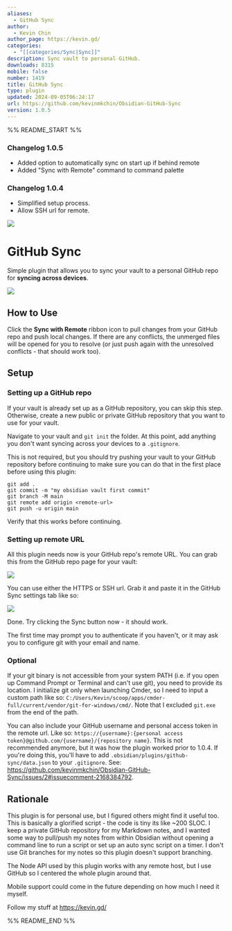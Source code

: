 ```yaml
---
aliases:
  - GitHub Sync
author:
  - Kevin Chin
author_page: https://kevin.gd/
categories:
  - "[[categories/Sync|Sync]]"
description: Sync vault to personal GitHub.
downloads: 8315
mobile: false
number: 1419
title: GitHub Sync
type: plugin
updated: 2024-09-05T06:24:17
url: https://github.com/kevinmkchin/Obsidian-GitHub-Sync
version: 1.0.5
---
```


%% README_START %%

### Changelog 1.0.5
- Added option to automatically sync on start up if behind remote
- Added "Sync with Remote" command to command palette

### Changelog 1.0.4
- Simplified setup process.
- Allow SSH url for remote.

![](https://img.shields.io/badge/dynamic/json?logo=obsidian&color=%23483699&label=downloads&query=%24%5B%22github-sync%22%5D.downloads&url=https%3A%2F%2Fraw.githubusercontent.com%2Fobsidianmd%2Fobsidian-releases%2Fmaster%2Fcommunity-plugin-stats.json)

# GitHub Sync

Simple plugin that allows you to sync your vault to a personal GitHub repo for **syncing across devices**.

![](https://raw.githubusercontent.com/kevinmkchin/Obsidian-GitHub-Sync/HEAD/screenshots/ribbon-button.png)

## How to Use
Click the **Sync with Remote** ribbon icon to pull changes from your GitHub repo and push local changes. 
If there are any conflicts, the unmerged files will be opened for you to resolve (or just push again with the unresolved conflicts - that should work too).

## Setup

### Setting up a GitHub repo
If your vault is already set up as a GitHub repository, you can skip this step. Otherwise, create a new public or private GitHub repository that you want to use for your vault.

Navigate to your vault and `git init` the folder. 
At this point, add anything you don't want syncing across your devices to a `.gitignore`.

This is not required, but you should try pushing your vault to your GitHub repository before continuing to make sure you can do that in the first place before using this plugin:
```
git add .
git commit -m "my obsidian vault first commit"
git branch -M main
git remote add origin <remote-url>
git push -u origin main
```
Verify that this works before continuing.

### Setting up remote URL
All this plugin needs now is your GitHub repo's remote URL. You can grab this from the GitHub repo page for your vault:

![](https://raw.githubusercontent.com/kevinmkchin/Obsidian-GitHub-Sync/HEAD/screenshots/remote-url.png)

You can use either the HTTPS or SSH url. Grab it and paste it in the GitHub Sync settings tab like so:

![](https://raw.githubusercontent.com/kevinmkchin/Obsidian-GitHub-Sync/HEAD/screenshots/new-settings-page.png)

Done. Try clicking the Sync button now - it should work.

The first time may prompt you to authenticate if you haven't, or it may ask you to configure git with your email and name.

### Optional

If your git binary is not accessible from your system PATH (i.e. if you open up Command Prompt or Terminal and can't use git), you need to provide its location. I initialize git only when launching Cmder, so I need to input a custom path like so: `C:/Users/Kevin/scoop/apps/cmder-full/current/vendor/git-for-windows/cmd/`. Note that I excluded `git.exe` from the end of the path.

You can also include your GitHub username and personal access token in the remote url. Like so: `https://{username}:{personal access token}@github.com/{username}/{repository name}`. This is not recommended anymore, but it was how the plugin worked prior to 1.0.4. If you're doing this, you'll have to add `.obsidian/plugins/github-sync/data.json` to your `.gitignore`. See: https://github.com/kevinmkchin/Obsidian-GitHub-Sync/issues/2#issuecomment-2168384792.

## Rationale

This plugin is for personal use, but I figured others might find it useful too. This is basically a glorified script - the code is tiny its like ~200 SLOC.
I keep a private GitHub repository for my Markdown notes, and I wanted some way to pull/push my notes from within Obsidian without opening a command line to run a script or set up an auto sync script on a timer. I don't use Git branches for my notes so this plugin doesn't support branching. 

The Node API used by this plugin works with any remote host, but I use GitHub so I centered the whole plugin around that.

Mobile support could come in the future depending on how much I need it myself.

Follow my stuff at https://kevin.gd/



%% README_END %%